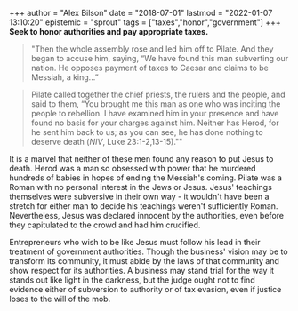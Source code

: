 +++
author = "Alex Bilson"
date = "2018-07-01"
lastmod = "2022-01-07 13:10:20"
epistemic = "sprout"
tags = ["taxes","honor","government"]
+++
**Seek to honor authorities and pay appropriate taxes.**

> "Then the whole assembly rose and led him off to Pilate. And they began to accuse him, saying, “We have found this man subverting our nation. He opposes payment of taxes to Caesar and claims to be Messiah, a king...”

> Pilate called together the chief priests, the rulers and the people, and said to them, “You brought me this man as one who was inciting the people to rebellion. I have examined him in your presence and have found no basis for your charges against him. Neither has Herod, for he sent him back to us; as you can see, he has done nothing to deserve death (_NIV_, Luke 23:1-2,13-15).""

It is a marvel that neither of these men found any reason to put Jesus to death. Herod was a man so obsessed with power that he murdered hundreds of babies in hopes of ending the Messiah's coming. Pilate was a Roman with no personal interest in the Jews or Jesus. Jesus' teachings themselves were subversive in their own way - it wouldn't have been a stretch for either man to decide his teachings weren't sufficiently Roman. Nevertheless, Jesus was declared innocent by the authorities, even before they capitulated to the crowd and had him crucified.

Entrepreneurs who wish to be like Jesus must follow his lead in their treatment of government authorities. Though the business' vision may be to transform its community, it must abide by the laws of that community and show respect for its authorities. A business may stand trial for the way it stands out like light in the darkness, but the judge ought not to find evidence either of subversion to authority or of tax evasion, even if justice loses to the will of the mob.
